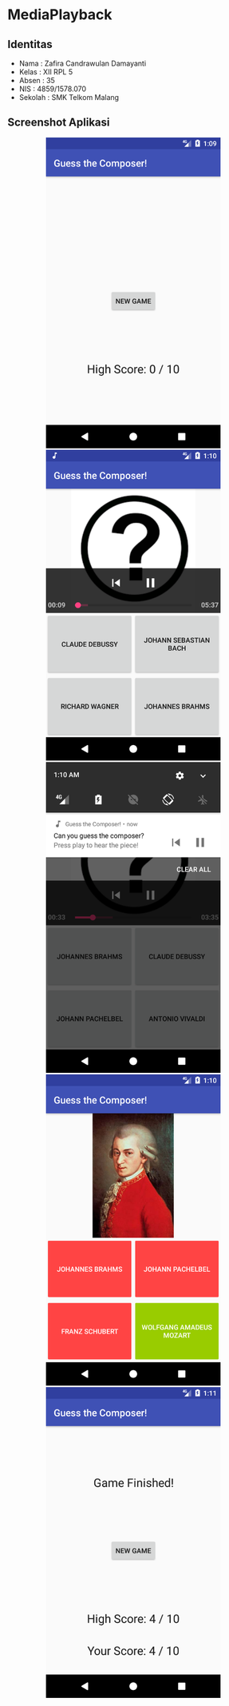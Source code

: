 # MediaPlayback
## Identitas
* Nama  : Zafira Candrawulan Damayanti
* Kelas : XII RPL 5
* Absen : 35
* NIS   : 4859/1578.070
* Sekolah : SMK Telkom Malang

## Screenshot Aplikasi
<p align="center">
  <img src="https://github.com/zafiracandra/MediaPlayback/blob/master/screenshot1.png" width="350"/>
  <img src="https://github.com/zafiracandra/MediaPlayback/blob/master/screenshot2.png" width="350"/>
  <img src="https://github.com/zafiracandra/MediaPlayback/blob/master/screenshot3.png" width="350"/>
  <img src="https://github.com/zafiracandra/MediaPlayback/blob/master/screenshot4.png" width="350"/>
  <img src="https://github.com/zafiracandra/MediaPlayback/blob/master/screenshot5.png" width="350"/>
</p>
